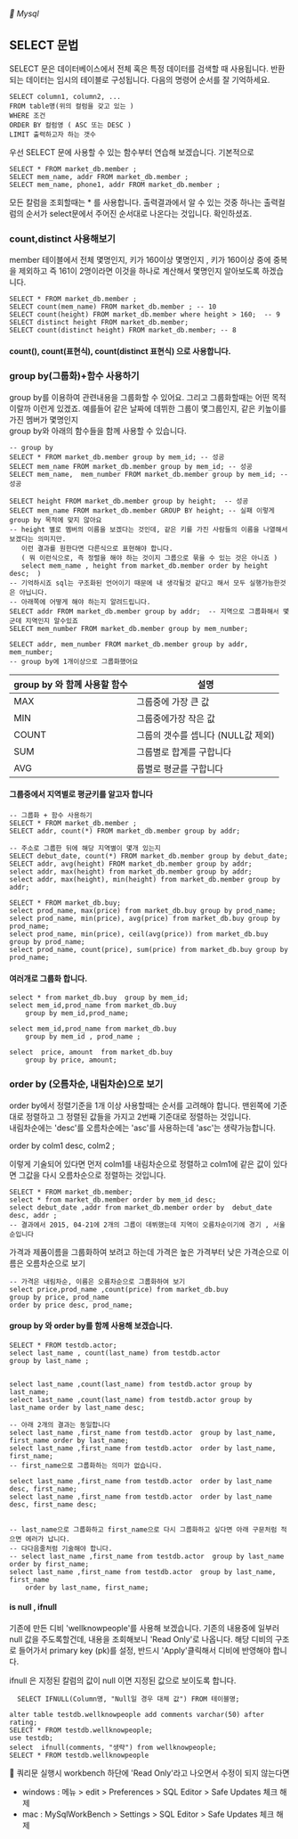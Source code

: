 ###### :cactus:  Mysql

## SELECT 문법

SELECT 문은 데이터베이스에서 전체 혹은 특정 데이터를 검색할 때 사용됩니다. 반환되는 데이터는 임시의 테이블로 구성됩니다. 다음의 명령어 순서를 잘 기억하세요.
```
SELECT column1, column2, ...
FROM table명(위의 컬럼을 갖고 있는 )
WHERE 조건 
ORDER BY 컬럼영 ( ASC 또는 DESC )
LIMIT 출력하고자 하는 갯수
```
우선 SELECT 문에 사용할 수 있는 함수부터 연습해 보겠습니다. 
기본적으로 
```  
SELECT * FROM market_db.member ;
SELECT mem_name, addr FROM market_db.member ;
SELECT mem_name, phone1, addr FROM market_db.member ;
```  
모든 칼럼을 조회할때는 * 를 사용합니다. 출력결과에서 알 수 있는 것중 하나는 출력컬럼의 순서가 select문에서 주어진 순서대로 나온다는 것입니다. 확인하셨죠.

### count,distinct 사용해보기   
member 테이블에서 전체 몇명인지, 키가 160이상 몇명인지 , 키가 160이상 중에 중복을 제외하고 
즉 161이 2명이라면 이것을 하나로 계산해서 몇명인지 알아보도록 하겠습니다.    
```
SELECT * FROM market_db.member ;
SELECT count(mem_name) FROM market_db.member ; -- 10
SELECT count(height) FROM market_db.member where height > 160;  -- 9
SELECT distinct height FROM market_db.member; 
SELECT count(distinct height) FROM market_db.member; -- 8
```    
#### count(), count(표현식), count(distinct 표현식) 으로 사용합니다. 

### group by(그룹화)+함수 사용하기
group by를 이용하여 관련내용을 그룹화할 수 있어요. 그리고 그룹화할때는 어떤 목적이랄까 이런게 있겠죠. 
		예를들어 같은 날짜에 데뷔한 그룹이 몇그룹인지, 같은 키높이를 가진 멤버가 몇명인지    
group by와 아래의 함수들을 함께 사용할 수 있습니다.   

```
-- group by 
SELECT * FROM market_db.member group by mem_id; -- 성공
SELECT mem_name FROM market_db.member group by mem_id; -- 성공 
SELECT mem_name,  mem_number FROM market_db.member group by mem_id; -- 성공

SELECT height FROM market_db.member group by height;  -- 성공
SELECT mem_name FROM market_db.member GROUP BY height; -- 실패 이렇게 group by 목적에 맞지 않아요
-- height 별로 멤버의 이름을 보겠다는 것인데, 같은 키를 가진 사람들의 이름을 나열해서 보겠다는 의미지만.  
   이런 결과를 원한다면 다른식으로 표현해야 합니다. 
   ( 뭐 이런식으로, 즉 정렬을 해야 하는 것이지 그룹으로 묶을 수 있는 것은 아니죠 ) 
   select mem_name , height from market_db.member order by height desc;  )
-- 기억하시죠 sql는 구조화된 언어이기 때문에 내 생각될것 같다고 해서 모두 실행가능한것은 아닙니다. 
-- 아래쪽에 어떻게 해야 하는지 알려드립니다. 
SELECT addr FROM market_db.member group by addr;  -- 지역으로 그룹화해서 몇군데 지역인지 알수있죠
SELECT mem_number FROM market_db.member group by mem_number;

SELECT addr, mem_number FROM market_db.member group by addr, mem_number;
-- group by에 1개이상으로 그룹화했어요  
````

| group by 와 함께 사용할 함수 | 	설명 |
|---|---|
| MAX	 | 그룹중에 가장 큰 값 |
| MIN	 | 그룹중에가장 작은 값 |
| COUNT | 그룹의 갯수를 셉니다 (NULL값 제외) |
| SUM	| 그룹별로 합계를 구합니다 |
| AVG |	룹별로 평균를 구합니다 |

#### 그룹중에서 지역별로 평균키를 알고자 합니다 
```
-- 그룹화 + 함수 사용하기
SELECT * FROM market_db.member ;
SELECT addr, count(*) FROM market_db.member group by addr;

-- 주소로 그룹한 뒤에 해당 지역별이 몇개 있는지 
SELECT debut_date, count(*) FROM market_db.member group by debut_date;
SELECT addr, avg(height) FROM market_db.member group by addr;
select addr, max(height) from market_db.member group by addr;
select addr, max(height), min(height) from market_db.member group by addr;

```

```
SELECT * FROM market_db.buy;
select prod_name, max(price) from market_db.buy group by prod_name;
select prod_name, min(price), avg(price) from market_db.buy group by prod_name;
select prod_name, min(price), ceil(avg(price)) from market_db.buy group by prod_name;
select prod_name, count(price), sum(price) from market_db.buy group by prod_name;

```

#### 여러개로 그룹화 합니다. 
```
select * from market_db.buy  group by mem_id;
select mem_id,prod_name from market_db.buy  
	group by mem_id,prod_name;

select mem_id,prod_name from market_db.buy  
	group by mem_id , prod_name ;

select  price, amount  from market_db.buy 
	group by price, amount;
```



### order by (오름차순, 내림차순)으로 보기

order by에서 정렬기준을 1개 이상 사용할때는 순서를 고려해야 합니다. 맨왼쪽에 기준대로 정렬하고 그 정렬된 값들을 가지고 2번째 기준대로 정렬하는 것입니다.  
내림차순에는 'desc'를 오름차순에는 'asc'를 사용하는데 'asc'는 생략가능합니다.   


order by colm1 desc, colm2 ;  

이렇게 기술되어 있다면 먼저 colm1를 내림차순으로 정렬하고 colm1에 같은 값이 있다면 그값을 다시 오름차순으로 정렬하는 것입니다. 
```
SELECT * FROM market_db.member;
select * from market_db.member order by mem_id desc;
select debut_date ,addr from market_db.member order by  debut_date desc, addr ;
-- 결과에서 2015, 04-21에 2개의 그룹이 데뷔했는데 지역이 오름차순이기에 경기 , 서울 순입니다
```    


가격과 제품이름을 그룹화하여 보려고 하는데 가격은 높은 가격부터 낮은 가격순으로 이름은 오름차순으로 보기 
```
-- 가격은 내림차순, 이름은 오름차순으로 그룹화하여 보기
select price,prod_name ,count(price) from market_db.buy  
group by price, prod_name 
order by price desc, prod_name;
```
#### group by 와 order by를 함께 사용해 보겠습니다. 
```
SELECT * FROM testdb.actor;
select last_name , count(last_name) from testdb.actor 
group by last_name ;


select last_name ,count(last_name) from testdb.actor group by last_name;
select last_name ,count(last_name) from testdb.actor group by last_name order by last_name desc; 

-- 아래 2개의 결과는 동일합니다 
select last_name ,first_name from testdb.actor  group by last_name, first_name order by last_name; 
select last_name ,first_name from testdb.actor  order by last_name, first_name;
-- first_name으로 그룹화하는 의미가 없습니다. 

select last_name ,first_name from testdb.actor  order by last_name desc, first_name;
select last_name ,first_name from testdb.actor  order by last_name desc, first_name desc;


-- last_name으로 그룹화하고 first_name으로 다시 그룹화하고 싶다면 아래 구문처럼 적으면 에러가 납니다. 
-- 다다음줄처럼 기술해야 합니다. 
-- select last_name ,first_name from testdb.actor  group by last_name order by first_name; 
select last_name ,first_name from testdb.actor  group by last_name, first_name 
    order by last_name, first_name;

```

#### is null , ifnull 
기존에 만든 디비 'wellknowpeople'를 사용해 보겠습니다.  기존의 내용중에 일부러 null 값을 주도록할건데,
내용을 조회해보니 'Read Only'로 나옵니다.  해당 디비의 구조로 들어가서 primary key (pk)를 설정,
반드시 'Apply'클릭해서 디비에 반영해야 합니다.   

ifnull 은 지정된 칼럼의 값이 null 이면 지정된 값으로 보이도록 합니다. 

```   SELECT IFNULL(Column명, "Null일 경우 대체 값") FROM 테이블명;  ```

```
alter table testdb.wellknowpeople add comments varchar(50) after rating;
SELECT * FROM testdb.wellknowpeople;
use testdb;
select  ifnull(comments, "생략") from wellknowpeople;
SELECT * FROM testdb.wellknowpeople
```


:pencil: 쿼리문 실행시 workbench 하단에 'Read Only'라고 나오면서 수정이 되지 않는다면 
 - windows : 메뉴 > edit > Preferences > SQL Editor > Safe Updates 체크 해제
 - mac : MySqlWorkBench > Settings > SQL Editor > Safe Updates 체크 해제
